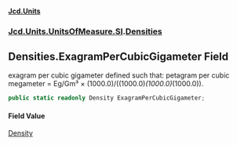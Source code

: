 #### [Jcd.Units](index 'index')
### [Jcd.Units.UnitsOfMeasure.SI](Jcd.Units.UnitsOfMeasure.SI 'Jcd.Units.UnitsOfMeasure.SI').[Densities](Densities 'Jcd.Units.UnitsOfMeasure.SI.Densities')

## Densities.ExagramPerCubicGigameter Field

exagram per cubic gigameter defined such that: petagram per cubic megameter = Eg/Gm³ ×
(1000.0)/((1000.0)*(1000.0)*(1000.0)).

```csharp
public static readonly Density ExagramPerCubicGigameter;
```

#### Field Value
[Density](Density 'Jcd.Units.UnitTypes.Density')
